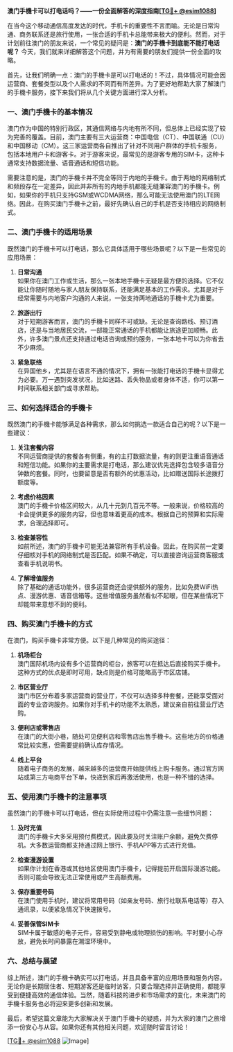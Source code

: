 **澳门手機卡可以打电话吗？——一份全面解答的深度指南[[TG💪+ @esim1088](https://t.me/s/esim1088)]**

在当今这个移动通信高度发达的时代，手机卡的重要性不言而喻。无论是日常沟通、商务联系还是旅行使用，一张合适的手机卡总能带来极大的便利。然而，对于计划前往澳门的朋友来说，一个常见的疑问是：**澳门的手機卡到底能不能打电话呢？** 今天，我们就来详细解答这个问题，并为有需要的朋友们提供一份全面的攻略。

首先，让我们明确一点：澳门的手機卡是可以打电话的！不过，具体情况可能会因运营商、套餐类型以及个人需求的不同而有所差异。为了更好地帮助大家了解澳门的手機卡服务，接下来我们将从几个关键方面进行深入分析。

### **一、澳门手機卡的基本情况**

澳门作为中国的特别行政区，其通信网络与内地有所不同，但总体上已经实现了较为完善的覆盖。目前，澳门主要有三大运营商：中国电信（CT）、中国联通（CU）和中国移动（CM）。这三家运营商各自推出了针对不同用户群体的手机卡服务，包括本地用户卡和游客卡。对于游客来说，最常见的是游客专用的SIM卡，这种卡通常支持数据流量、语音通话和短信功能。

需要注意的是，澳门的手機卡并不完全等同于内地的手機卡。由于两地的网络制式和频段存在一定差异，因此并非所有的内地手机都能无缝兼容澳门的手機卡。例如，如果你的手机只支持GSM或WCDMA网络，那么可能无法使用澳门的LTE网络。因此，在购买澳门手機卡之前，最好先确认自己的手机是否支持相应的网络制式。

### **二、澳门手機卡的适用场景**

既然澳门的手機卡可以打电话，那么它具体适用于哪些场景呢？以下是一些常见的应用场景：

1. **日常沟通**  
   如果你在澳门工作或生活，那么一张本地手機卡无疑是最方便的选择。它不仅能让你随时随地与家人朋友保持联系，还能满足基本的工作需求。尤其是对于经常需要与内地客户沟通的人来说，一张支持两地通话的手機卡尤为重要。

2. **旅游出行**  
   对于短期游客而言，澳门的手機卡同样不可或缺。无论是查询路线、预订酒店，还是与当地居民交流，一部能正常通话的手机都能让旅途更加顺畅。此外，许多澳门景点还支持通过电话咨询或预约服务，一张本地卡可以为你省去不少麻烦。

3. **紧急联络**  
   在异国他乡，尤其是在语言不通的情况下，拥有一张能打电话的手機卡显得尤为必要。万一遇到突发状况，比如迷路、丢失物品或者身体不适，你可以第一时间联系相关部门或寻求帮助。

### **三、如何选择适合的手機卡**

既然澳门的手機卡能够满足各种需求，那么如何挑选一款适合自己的呢？以下是一些建议：

1. **关注套餐内容**  
   不同运营商提供的套餐各有侧重，有的主打数据流量，有的则更注重语音通话和短信功能。如果你的主要需求是打电话，那么建议优先选择包含较多语音分钟数的套餐。同时，也要留意是否有额外的优惠活动，比如赠送国际长途拨打额度等。

2. **考虑价格因素**  
   澳门的手機卡价格区间较大，从几十元到几百元不等。一般来说，价格较高的卡会提供更多的服务内容，但也意味着更高的成本。根据自己的预算和实际需求，合理选择即可。

3. **检查兼容性**  
   如前所述，澳门的手機卡可能无法兼容所有手机设备。因此，在购买前一定要仔细核对手机的网络制式是否匹配。如果不确定，可以直接咨询运营商客服或查看手机说明书。

4. **了解增值服务**  
   除了基础的通话功能外，很多运营商还会提供额外的服务，比如免费WiFi热点、漫游优惠、语音信箱等。这些增值服务虽然看似不起眼，但在某些情况下却能带来意想不到的便利。

### **四、购买澳门手機卡的方式**

在澳门，购买手機卡非常方便。以下是几种常见的购买途径：

1. **机场柜台**  
   澳门国际机场内设有多个运营商的柜台，旅客可以在抵达后直接购买手機卡。这种方式的优点是即时可用，缺点则是价格可能略高于市区店铺。

2. **市区营业厅**  
   澳门市区分布着多家运营商的营业厅，不仅可以选择多种套餐，还能享受面对面的专业咨询服务。如果你对手机卡的功能不太熟悉，建议亲自前往营业厅选购。

3. **便利店或零售店**  
   在澳门的大街小巷，随处可见便利店和零售店出售手機卡。这些地方的价格通常比较实惠，但需要提前确认库存情况。

4. **线上平台**  
   随着电子商务的发展，越来越多的运营商开始提供线上购卡服务。通过官方网站或第三方电商平台下单，快递到家后再激活使用，也是一种不错的选择。

### **五、使用澳门手機卡的注意事项**

虽然澳门的手機卡可以打电话，但在实际使用过程中仍需注意一些细节问题：

1. **及时充值**  
   澳门的手機卡大多采用预付费模式，因此要及时关注账户余额，避免欠费停机。大多数运营商都支持通过网上银行、手机APP等方式进行充值。

2. **检查漫游设置**  
   如果你计划在香港或其他地区使用澳门手機卡，记得提前开启国际漫游功能。否则可能会导致无法正常使用或产生高额费用。

3. **保存重要号码**  
   在澳门使用手机时，建议将常用号码（如亲友号码、旅行社联系电话等）存入通讯录，以便紧急情况下快速拨号。

4. **妥善保管SIM卡**  
   SIM卡属于敏感的电子元件，容易受到静电或物理损伤的影响。平时要小心存放，避免长时间暴露在潮湿环境中。

### **六、总结与展望**

综上所述，澳门的手機卡确实可以打电话，并且具备丰富的应用场景和服务内容。无论你是长期居住者、短期游客还是临时访客，只要合理选择并正确使用，都能享受到便捷高效的通信体验。当然，随着科技的进步和市场需求的变化，未来澳门的手機卡服务也必将迎来更多创新和发展。

最后，希望这篇文章能为大家解决关于澳门手機卡的疑惑，并为大家的澳门之旅增添一份安心与从容。如果你还有其他相关问题，欢迎随时留言讨论！

[[TG💪+ @esim1088](https://t.me/s/esim1088) ![Image](https://i.postimg.cc/4NQfJmqS/Snipaste-2025-05-13-00-14-12.png)]
